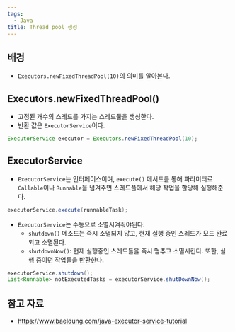 ```yaml
---
tags:
  - Java
title: Thread pool 생성
---
```



## 배경

- `Executors.newFixedThreadPool(10)`의 의미를 알아본다.

## Executors.newFixedThreadPool()

- 고정된 개수의 스레드를 가지는 스레드풀을 생성한다.
- 반환 값은 `ExecutorService`이다.

```java
ExecutorService executor = Executors.newFixedThreadPool(10);
```

## ExecutorService

- `ExecutorService`는 인터페이스이며, `execute()` 메서드를 통해 파라미터로 `Callable`이나 `Runnable`을 넘겨주면 스레드풀에서 해당 작업을 할당해 실행해준다.

```java
executorService.execute(runnableTask);
```

- `ExecutorService`는 수동으로 소멸시켜줘야된다.
	- `shutdown()` 메소드는 즉시 소멸되지 않고, 현재 실행 중인 스레드가 모드 완료되고 소멸된다.
	- `shutdownNow()`: 현재 실행중인 스레드들을 즉시 멈추고 소멸시킨다. 또한, 실행 중이던 작업들을 반환한다.

```java
executorService.shutdown();
List<Runnable> notExecutedTasks = executorService.shutDownNow();
```

## 참고 자료

- https://www.baeldung.com/java-executor-service-tutorial
